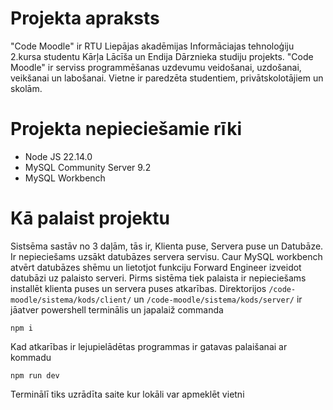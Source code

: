 # Projekta apraksts
"Code Moodle" ir RTU Liepājas akadēmijas Informāciajas tehnoloģiju
2.kursa studentu Kārļa Lācīša un Endija Dārznieka studiju
projekts. "Code Moodle" ir serviss programmēšanas uzdevumu
veidošanai, uzdošanai, veikšanai un labošanai. Vietne ir paredzēta
studentiem, privātskolotājiem un skolām.
# Projekta nepieciešamie rīki
- Node JS 22.14.0
- MySQL Community Server 9.2
- MySQL Workbench

# Kā palaist projektu
Sistsēma sastāv no 3 daļām, tās ir, Klienta puse, Servera puse un Datubāze.
Ir nepieciešams uzsākt datubāzes servera servisu.
Caur MySQL workbench atvērt datubāzes shēmu un lietotjot funkciju Forward Engineer izveidot datubāzi uz palaisto serveri.
Pirms sistēma tiek palaista ir nepieciešams installēt klienta puses un servera puses atkarības.
Direktorijos
`/code-moodle/sistema/kods/client/` un `/code-moodle/sistema/kods/server/`
ir jāatver powershell terminālis un japalaiž commanda
```
npm i
```
Kad atkarības ir lejupielādētas programmas ir gatavas palaišanai ar kommadu
```
npm run dev
```
Terminālī tiks uzrādīta saite kur lokāli var apmeklēt vietni

